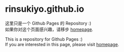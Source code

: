 # rinsukiyo.github.io
<p>这里只是一个 Github Pages 的 Repository :)<br/>
如果你对这个页面感兴趣，请移步 <a href="https://github.com/rinsukiyo/homepage">homepage</a>.</p>
<p>This is a repository for Github Pages :)<br/>
If you are interested in this page, please visit <a href="https://github.com/rinsukiyo/homepage">homepage</a>.</p>
